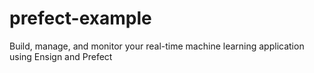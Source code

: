# prefect-example
Build, manage, and monitor your real-time machine learning application using Ensign and Prefect
